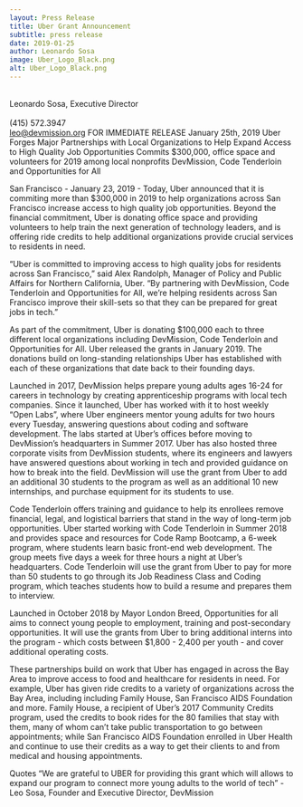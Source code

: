 ```yaml
---
layout: Press Release
title: Uber Grant Announcement
subtitle: press release
date: 2019-01-25
author: Leonardo Sosa
image: Uber_Logo_Black.png
alt: Uber_Logo_Black.png
---
```

<br>Leonardo Sosa, Executive Director<br/>
<br>(415) 572.3947<br/>
leo@devmission.org
FOR IMMEDIATE RELEASE
January 25th, 2019
Uber Forges Major Partnerships with Local Organizations to Help Expand Access to High Quality Job Opportunities
Commits $300,000, office space and volunteers for 2019 among local nonprofits DevMission, Code Tenderloin and Opportunities for All

San Francisco - January 23, 2019 - Today, Uber announced that it is commiting more than $300,000 in 2019 to help organizations across San Francisco increase access to high quality job opportunities. Beyond the financial commitment, Uber is donating office space and providing volunteers to help train the next generation of technology leaders, and is offering ride credits to help additional organizations provide crucial services to residents in need.

“Uber is committed to improving access to high quality jobs for residents across San Francisco,” said Alex Randolph, Manager of Policy and Public Affairs for Northern California, Uber. “By partnering with DevMission, Code Tenderloin and Opportunities for All, we’re helping residents across San Francisco improve their skill-sets so that they can be prepared for great jobs in tech.”

As part of the commitment, Uber is donating $100,000 each to three different local organizations including DevMission, Code Tenderloin and Opportunities for All. Uber released the grants in January 2019. The donations build on long-standing relationships Uber has established with each of these organizations that date back to their founding days.

Launched in 2017, DevMission helps prepare young adults ages 16-24 for careers in technology by creating apprenticeship programs with local tech companies. Since it launched, Uber has worked with it to host weekly “Open Labs”, where Uber engineers mentor young adults for two hours every Tuesday, answering questions about coding and software development. The labs started at Uber’s offices before moving to DevMission’s headquarters in Summer 2017. Uber has also hosted three corporate visits from DevMission students, where its engineers and lawyers have answered questions about working in tech and provided guidance on how to break into the field. DevMission will use the grant from Uber to add an additional 30 students to the program as well as an additional 10 new internships, and purchase equipment for its students to use.

Code Tenderloin offers training and guidance to help its enrollees remove financial, legal, and logistical barriers that stand in the way of long-term job opportunities. Uber started working with Code Tenderloin in Summer 2018 and provides space and resources for Code Ramp Bootcamp, a 6-week program, where students learn basic front-end web development. The group meets five days a week for three hours a night at Uber’s headquarters. Code Tenderloin will use the grant from Uber to pay for more than 50 students to go through its Job Readiness Class and Coding program, which teaches students how to build a resume and prepares them to interview.

Launched in October 2018 by Mayor London Breed, Opportunities for all aims to connect young people to employment, training and post-secondary opportunities. It will use the grants from Uber to bring additional interns into the program - which costs between $1,800 - 2,400 per youth - and cover additional operating costs.

These partnerships build on work that Uber has engaged in across the Bay Area to improve access to food and healthcare for residents in need. For example, Uber has given ride credits to a variety of organizations across the Bay Area, including including Family House, San Francisco AIDS Foundation and more. Family House, a recipient of Uber’s 2017 Community Credits program, used the credits to book rides for the 80 families that stay with them, many of whom can’t take public transportation to go between appointments; while San Francisco AIDS Foundation enrolled in Uber Health and continue to use their credits as a way to get their clients to and from medical and housing appointments.

Quotes
“We are grateful to UBER for providing this grant which will allows to expand our program to connect more young adults to the world of tech” - Leo Sosa, Founder and Executive Director, DevMission
